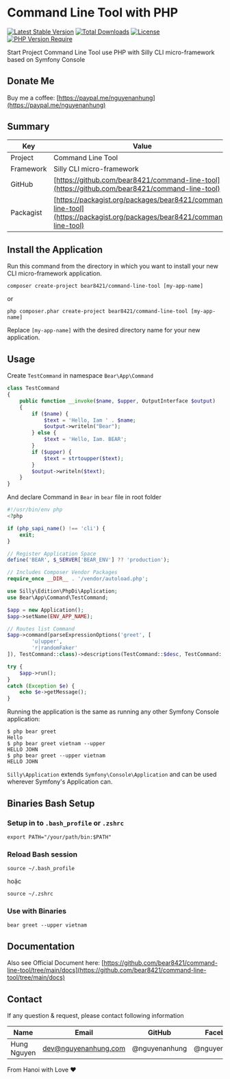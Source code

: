 # Command Line Tool with PHP

[![Latest Stable Version](https://img.shields.io/packagist/v/bear8421/command-line-tool.svg?style=flat-square)](https://packagist.org/packages/bear8421/command-line-tool)
[![Total Downloads](https://img.shields.io/packagist/dt/bear8421/command-line-tool.svg?style=flat-square)](https://packagist.org/packages/bear8421/command-line-tool)
[![License](https://img.shields.io/packagist/l/bear8421/command-line-tool.svg?style=flat-square)](https://packagist.org/packages/bear8421/command-line-tool)
[![PHP Version Require](https://img.shields.io/packagist/dependency-v/bear8421/command-line-tool/php)](https://packagist.org/packages/bear8421/command-line-tool)

Start Project Command Line Tool use PHP with Silly CLI micro-framework based on Symfony Console

## Donate Me

Buy me a coffee: [https://paypal.me/nguyenanhung](https://paypal.me/nguyenanhung)

## Summary

| Key       | Value                                                                                                                  |
|-----------|------------------------------------------------------------------------------------------------------------------------|
| Project   | Command Line Tool                                                                                                      |
| Framework | Silly CLI micro-framework                                                                                              |
| GitHub    | [https://github.com/bear8421/command-line-tool](https://github.com/bear8421/command-line-tool)                         |
| Packagist | [https://packagist.org/packages/bear8421/command-line-tool](https://packagist.org/packages/bear8421/command-line-tool) |

## Install the Application

Run this command from the directory in which you want to install your new CLI micro-framework application.

```shell
composer create-project bear8421/command-line-tool [my-app-name]
```

or

```shell
php composer.phar create-project bear8421/command-line-tool [my-app-name]
```

Replace `[my-app-name]` with the desired directory name for your new application.

## Usage

Create `TestCommand` in namespace `Bear\App\Command`

```php
class TestCommand
{
    public function __invoke($name, $upper, OutputInterface $output)
    {
        if ($name) {
            $text = 'Hello, Iam ' . $name;
            $output->writeln("Bear");
        } else {
            $text = 'Hello, Iam. BEAR';
        }
        if ($upper) {
            $text = strtoupper($text);
        }
        $output->writeln($text);
    }
}

```

And declare Command in `Bear` in `bear` file in root folder

```php
#!/usr/bin/env php
<?php

if (php_sapi_name() !== 'cli') {
	exit;
}

// Register Application Space
define('BEAR', $_SERVER['BEAR_ENV'] ?? 'production');

// Includes Composer Vendor Packages
require_once __DIR__ . '/vendor/autoload.php';

use Silly\Edition\PhpDi\Application;
use Bear\App\Command\TestCommand;

$app = new Application();
$app->setName(ENV_APP_NAME);

// Routes list Command
$app->command(parseExpressionOptions('greet', [
		'u|upper',
		'r|randomFaker'
]), TestCommand::class)->descriptions(TestCommand::$desc, TestCommand::$optionsInfo);

try {
    $app->run();
}
catch (Exception $e) {
    echo $e->getMessage();
}

```

Running the application is the same as running any other Symfony Console application:

```
$ php bear greet
Hello
$ php bear greet vietnam --upper
HELLO JOHN
$ php bear greet --upper vietnam
HELLO JOHN
```

`Silly\Application` extends `Symfony\Console\Application` and can be used wherever Symfony's Application can.

## Binaries Bash Setup

### Setup in to `.bash_profile` or `.zshrc`

```shell
export PATH="/your/path/bin:$PATH"
```

### Reload Bash session

```shell
source ~/.bash_profile
```

hoặc

```shell
source ~/.zshrc
```

### Use with Binaries

```shell
bear greet --upper vietnam
```

## Documentation

Also see Official Document
here: [https://github.com/bear8421/command-line-tool/tree/main/docs](https://github.com/bear8421/command-line-tool/tree/main/docs)

## Contact

If any question & request, please contact following information

| Name        | Email                | GitHub        | Facebook      |
|-------------|----------------------|---------------|---------------|
| Hung Nguyen | dev@nguyenanhung.com | @nguyenanhung | @nguyenanhung |

From Hanoi with Love ❤️
